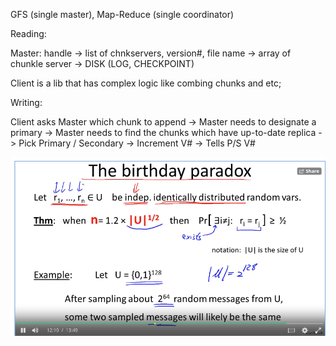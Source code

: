 
GFS (single master), Map-Reduce (single coordinator)

Reading: 

Master: handle -> list of chnkservers, version#, file name -> array of chunkle server -> DISK (LOG, CHECKPOINT)

Client is a lib that has complex logic like combing chunks and etc; 

Writing: 

Client asks Master which chunk to append -> Master needs to designate a primary -> Master needs to find the chunks which have up-to-date replica -> Pick Primary / Secondary -> Increment V# -> Tells P/S V# 


![the-birthday-paradox](../img/The-Birthday-paradox.png)
